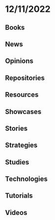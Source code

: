 # 12/11/2022

## Books

## News

## Opinions

## Repositories

## Resources

## Showcases

## Stories

## Strategies

## Studies

## Technologies

## Tutorials

## Videos
